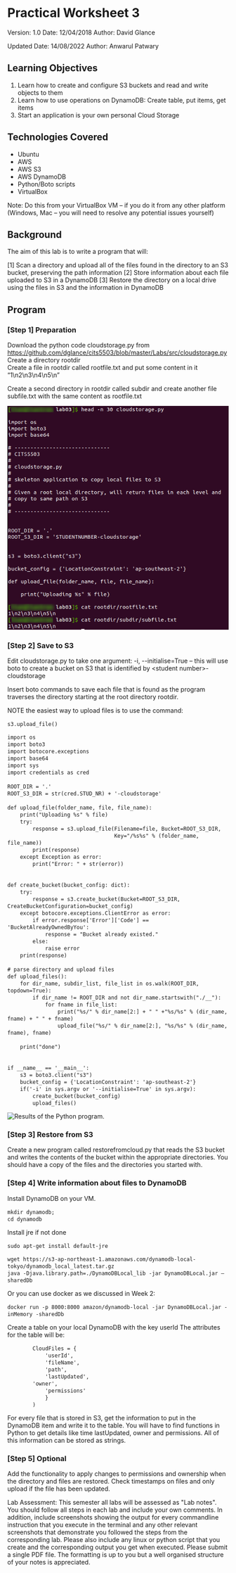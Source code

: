 # Practical Worksheet 3

Version: 1.0 Date: 12/04/2018 Author: David Glance

Updated Date: 14/08/2022 Author: Anwarul Patwary

## Learning Objectives

1.	Learn how to create and configure S3 buckets and read and write objects to them
2.	Learn how to use operations on DynamoDB: Create table, put items, get items
3.	Start an application is your own personal Cloud Storage

## Technologies Covered

* Ubuntu
* AWS
* AWS S3
* AWS DynamoDB
* Python/Boto scripts
* VirtualBox

Note: Do this from your VirtualBox VM – if you do it from any other platform (Windows, Mac – you will need to resolve any potential issues yourself)

## Background

The aim of this lab is to write a program that will:

[1] Scan a directory and upload all of the files found in the directory to an S3 bucket, preserving the path information
[2] Store information about each file uploaded to S3 in a DynamoDB
[3] Restore the directory on a local drive using the files in S3 and the information in DynamoDB

## Program

### [Step 1] Preparation

Download the python code cloudstorage.py from https://github.com/dglance/cits5503/blob/master/Labs/src/cloudstorage.py \
Create a directory rootdir \
Create a file in rootdir called rootfile.txt and put some content in it “1\n2\n3\n4\n5\n”

Create a second directory in rootdir called subdir and create another file subfile.txt with the same content as rootfile.txt

![Preparation done.](images/lab03_prepare_directories.png)

### [Step 2] Save to S3

Edit cloudstorage.py to take one argument: -i, --initialise=True – this will use boto to create a bucket on S3 that is identified by \<student number>-cloudstorage

Insert boto commands to save each file that is found as the program traverses the directory starting at the root directory rootdir.

NOTE the easiest way to upload files is to use the command:

```
s3.upload_file()
```

```
import os
import boto3
import botocore.exceptions
import base64
import sys
import credentials as cred

ROOT_DIR = '.'
ROOT_S3_DIR = str(cred.STUD_NR) + '-cloudstorage'

def upload_file(folder_name, file, file_name):
    print("Uploading %s" % file)
    try:
        response = s3.upload_file(Filename=file, Bucket=ROOT_S3_DIR, 
                                  Key="/%s%s" % (folder_name, file_name))
        print(response)
    except Exception as error:
        print("Error: " + str(error))


def create_bucket(bucket_config: dict):
    try:
        response = s3.create_bucket(Bucket=ROOT_S3_DIR, CreateBucketConfiguration=bucket_config)
    except botocore.exceptions.ClientError as error:
        if error.response['Error']['Code'] == 'BucketAlreadyOwnedByYou':
            response = "Bucket already existed."
        else:
            raise error
    print(response)

# parse directory and upload files
def upload_files():
    for dir_name, subdir_list, file_list in os.walk(ROOT_DIR, topdown=True):
        if dir_name != ROOT_DIR and not dir_name.startswith("./__"):
            for fname in file_list:
                print("%s/" % dir_name[2:] + " " +"%s/%s" % (dir_name, fname) + " " + fname)
                upload_file("%s/" % dir_name[2:], "%s/%s" % (dir_name, fname), fname)

    print("done")


if __name__ == '__main__':
    s3 = boto3.client("s3")
    bucket_config = {'LocationConstraint': 'ap-southeast-2'}
    if('-i' in sys.argv or '--initialise=True' in sys.argv):
        create_bucket(bucket_config)
        upload_files()
```

![Results of the Python program.](images/lab3_s3_save.png)


### [Step 3] Restore from S3

Create a new program called restorefromcloud.py that reads the S3 bucket and writes the contents of the bucket within the appropriate directories. You should have a copy of the files and the directories you started with.

### [Step 4] Write information about files to DynamoDB
Install DynamoDB on your VM.

```
mkdir dynamodb;
cd dynamodb
```

Install jre if not done

```
sudo apt-get install default-jre
```

```
wget https://s3-ap-northeast-1.amazonaws.com/dynamodb-local-tokyo/dynamodb_local_latest.tar.gz
java -Djava.library.path=./DynamoDBLocal_lib -jar DynamoDBLocal.jar –sharedDb
```

Or you can use docker as we discussed in Week 2:
```
docker run -p 8000:8000 amazon/dynamodb-local -jar DynamoDBLocal.jar -inMemory -sharedDb
```

Create a table on your local DynamoDB with the key userId
The attributes for the table will be:

```
        CloudFiles = {
            'userId',
            'fileName',
            'path',
            'lastUpdated',
	    'owner',
            'permissions'
            }
        )
```

For every file that is stored in S3, get the information to put in the DynamoDB item and write it to the table. You will have to find functions in Python to get details like time lastUpdated, owner and permissions. All of this information can be stored as strings.

### [Step 5] Optional
Add the functionality to apply changes to permissions and ownership when the directory and files are restored.
Check timestamps on files and only upload if the file has been updated.

Lab Assessment:
This semester all labs will be assessed as "Lab notes". You should follow all steps in each lab and include your own comments. In addition, include screenshots showing the output for every commandline instruction that you execute in the terminal and any other relevant screenshots that demonstrate you followed the steps from the corresponding lab. Please also include any linux or python script that you create and the corresponding output you get when executed.
Please submit a single PDF file. The formatting is up to you but a well organised structure of your notes is appreciated.


